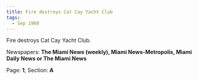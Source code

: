 ```yaml
---  
title: Fire destroys Cat Cay Yacht Club  
tags:  
  - Sep 1960  
---  
```

  
Fire destroys Cat Cay Yacht Club.  
  
Newspapers: **The Miami News (weekly), Miami News-Metropolis, Miami Daily News or The Miami News**  
  
Page: **1**, Section: **A** 

